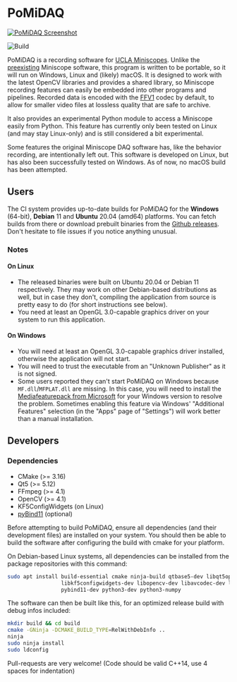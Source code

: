 PoMiDAQ
=======

[![PoMiDAQ Screenshot](contrib/screenshots/v0.2.0_recording_sample.png "PoMiDAQ on Linux")](https://github.com/bothlab/pomidaq/tree/master/contrib/screenshots)

![Build](https://github.com/bothlab/pomidaq/workflows/Build/badge.svg)

PoMiDAQ is a recording software for [UCLA Miniscopes](http://miniscope.org/index.php/Main_Page).
Unlike the [preexisting](https://github.com/daharoni/Miniscope_DAQ_Software) Miniscope software, this program
is written to be portable, so it will run on Windows, Linux and (likely) macOS.
It is designed to work with the latest OpenCV libraries and provides a shared library, so Miniscope recording
features can easily be embedded into other programs and pipelines.
Recorded data is encoded with the [FFV1](https://en.wikipedia.org/wiki/FFV1) codec by default, to allow for
smaller video files at lossless quality that are safe to archive.

It also provides an experimental Python module to access a Miniscope easily from Python. This feature has
currently only been tested on Linux (and may stay Linux-only) and is still considered a bit experimental.

Some features the original Miniscope DAQ software has, like the behavior recording, are intentionally left out.
This software is developed on Linux, but has also been successfully tested on Windows. As of now, no macOS build
has been attempted.

## Users

The CI system provides up-to-date builds for PoMiDAQ for the **Windows** (64-bit), **Debian** 11 and **Ubuntu** 20.04 (amd64) platforms.
You can fetch builds from there or download prebuilt binaries from the [Github releases](https://github.com/bothlab/pomidaq/releases).
Don't hesitate to file issues if you notice anything unusual.

### Notes
#### On Linux
 * The released binaries were built on Ubuntu 20.04 or Debian 11 respectively. They may work on other Debian-based distributions as well,
   but in case they don't, compiling the application from source is pretty easy to do (for short instructions see below).
 * You need at least an OpenGL 3.0-capable graphics driver on your system to run this application.

#### On Windows
 * You will need at least an OpenGL 3.0-capable graphics driver installed, otherwise the application will not start.
 * You will need to trust the executable from an "Unknown Publisher" as it is not signed.
 * Some users reported they can't start PoMiDAQ on Windows because `MF.dll`/`MFPLAT.dll` are missing. In this case,
   you will need to install the [Mediafeaturepack from Microsoft](https://www.microsoft.com/en-us/software-download/mediafeaturepack)
   for your Windows version to resolve the problem. Sometimes enabling this feature via Windows' "Additional Features" selection
   (in the "Apps" page of "Settings") will work better than a manual installation.

## Developers

### Dependencies

 * CMake (>= 3.16)
 * Qt5 (>= 5.12)
 * FFmpeg (>= 4.1)
 * OpenCV (>= 4.1)
 * KF5ConfigWidgets (on Linux)
 * [pyBind11](https://github.com/pybind/pybind11) (optional)

Before attempting to build PoMiDAQ, ensure all dependencies (and their development files) are installed on your system.
You should then be able to build the software after configuring the build with cmake for your platform.

On Debian-based Linux systems, all dependencies can be installed from the package repositories with this command:
```bash
sudo apt install build-essential cmake ninja-build qtbase5-dev libqt5opengl5-dev \
                 libkf5configwidgets-dev libopencv-dev libavcodec-dev libavformat-dev libswscale-dev \
                 pybind11-dev python3-dev python3-numpy
```
The software can then be built like this, for an optimized release build with debug infos included:
```bash
mkdir build && cd build
cmake -GNinja -DCMAKE_BUILD_TYPE=RelWithDebInfo ..
ninja
sudo ninja install
sudo ldconfig
```

Pull-requests are very welcome! (Code should be valid C++14, use 4 spaces for indentation)
